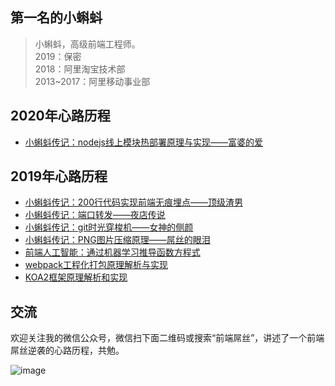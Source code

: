 ## 第一名的小蝌蚪

> 小蝌蚪，高级前端工程师。   <br/>
> 2019：保密<br/>
> 2018：阿里淘宝技术部<br/>
> 2013~2017：阿里移动事业部<br/>




## 2020年心路历程

- [小蝌蚪传记：nodejs线上模块热部署原理与实现——富婆的爱](https://github.com/airuikun/blog/issues/10)

## 2019年心路历程

- [小蝌蚪传记：200行代码实现前端无痕埋点——顶级渣男](https://github.com/airuikun/blog/issues/8)
- [小蝌蚪传记：端口转发——夜店传说](https://github.com/airuikun/blog/issues/6)
- [小蝌蚪传记：git时光穿梭机——女神的侧颜](https://github.com/airuikun/blog/issues/5)
- [小蝌蚪传记：PNG图片压缩原理——屌丝的眼泪](https://github.com/airuikun/blog/issues/1)
- [前端人工智能：通过机器学习推导函数方程式](https://github.com/airuikun/blog/issues/3)
- [webpack工程化打包原理解析与实现](https://github.com/airuikun/blog/issues/4)
- [KOA2框架原理解析和实现](https://github.com/airuikun/blog/issues/2)


## 交流

欢迎关注我的微信公众号，微信扫下面二维码或搜索“前端屌丝”，讲述了一个前端屌丝逆袭的心路历程，共勉。

![image](https://github.com/airuikun/blog/raw/master/images/weekly/diaosierweima.jpg)
